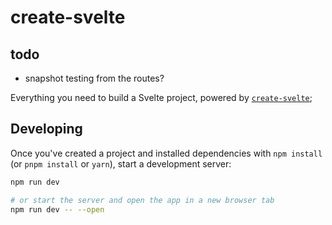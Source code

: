 # create-svelte

## todo

- snapshot testing from the routes?

Everything you need to build a Svelte project, powered by
[`create-svelte`](https://github.com/sveltejs/kit/tree/master/packages/create-svelte);

## Developing

Once you've created a project and installed dependencies with `npm install` (or
`pnpm install` or `yarn`), start a development server:

```bash
npm run dev

# or start the server and open the app in a new browser tab
npm run dev -- --open
```
